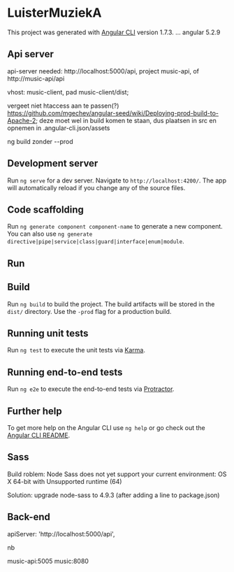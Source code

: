 # LuisterMuziekA

This project was generated with [Angular CLI](https://github.com/angular/angular-cli) version 1.7.3. ... angular 5.2.9

## Api server

api-server needed:
http://localhost:5000/api, project music-api,
of http://music-api/api

vhost:
music-client, pad music-client/dist;

vergeet niet htaccess aan te passen(?) 
https://github.com/mgechev/angular-seed/wiki/Deploying-prod-build-to-Apache-2;
deze moet wel in build komen te staan, dus plaatsen in src en opnemen in .angular-cli.json/assets

ng build zonder --prod

## Development server

Run `ng serve` for a dev server. Navigate to `http://localhost:4200/`. The app will automatically reload if you change any of the source files.

## Code scaffolding

Run `ng generate component component-name` to generate a new component. You can also use `ng generate directive|pipe|service|class|guard|interface|enum|module`.

## Run


## Build

Run `ng build` to build the project. The build artifacts will be stored in the `dist/` directory. Use the `-prod` flag for a production build.

## Running unit tests

Run `ng test` to execute the unit tests via [Karma](https://karma-runner.github.io).

## Running end-to-end tests

Run `ng e2e` to execute the end-to-end tests via [Protractor](http://www.protractortest.org/).

## Further help

To get more help on the Angular CLI use `ng help` or go check out the [Angular CLI README](https://github.com/angular/angular-cli/blob/master/README.md).

## Sass

Build roblem: Node Sass does not yet support your current environment: OS X 64-bit with Unsupported runtime (64)

Solution: upgrade node-sass to 4.9.3 (after adding a line to package.json) 

## Back-end

 apiServer: 'http://localhost:5000/api',

nb 

music-api:5005
music:8080



